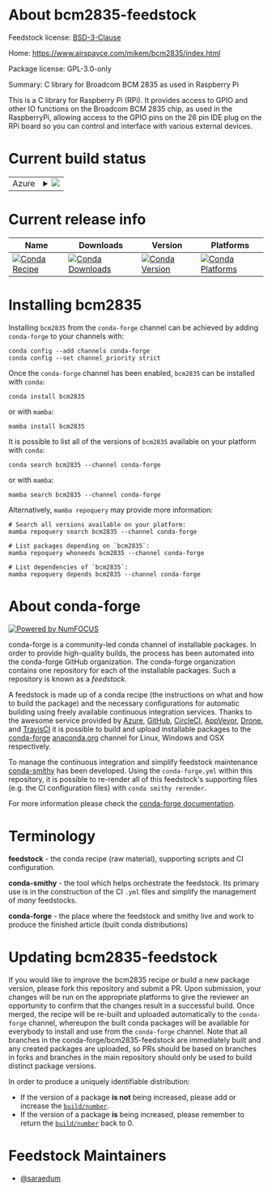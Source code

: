About bcm2835-feedstock
=======================

Feedstock license: [BSD-3-Clause](https://github.com/conda-forge/bcm2835-feedstock/blob/main/LICENSE.txt)

Home: https://www.airspayce.com/mikem/bcm2835/index.html

Package license: GPL-3.0-only

Summary: C library for Broadcom BCM 2835 as used in Raspberry Pi

This is a C library for Raspberry Pi (RPi). It provides access to GPIO and
other IO functions on the Broadcom BCM 2835 chip, as used in the
RaspberryPi, allowing access to the GPIO pins on the 26 pin IDE plug on the
RPi board so you can control and interface with various external devices.


Current build status
====================


<table>
    
  <tr>
    <td>Azure</td>
    <td>
      <details>
        <summary>
          <a href="https://dev.azure.com/conda-forge/feedstock-builds/_build/latest?definitionId=9769&branchName=main">
            <img src="https://dev.azure.com/conda-forge/feedstock-builds/_apis/build/status/bcm2835-feedstock?branchName=main">
          </a>
        </summary>
        <table>
          <thead><tr><th>Variant</th><th>Status</th></tr></thead>
          <tbody><tr>
              <td>linux_64</td>
              <td>
                <a href="https://dev.azure.com/conda-forge/feedstock-builds/_build/latest?definitionId=9769&branchName=main">
                  <img src="https://dev.azure.com/conda-forge/feedstock-builds/_apis/build/status/bcm2835-feedstock?branchName=main&jobName=linux&configuration=linux%20linux_64_" alt="variant">
                </a>
              </td>
            </tr><tr>
              <td>linux_aarch64</td>
              <td>
                <a href="https://dev.azure.com/conda-forge/feedstock-builds/_build/latest?definitionId=9769&branchName=main">
                  <img src="https://dev.azure.com/conda-forge/feedstock-builds/_apis/build/status/bcm2835-feedstock?branchName=main&jobName=linux&configuration=linux%20linux_aarch64_" alt="variant">
                </a>
              </td>
            </tr>
          </tbody>
        </table>
      </details>
    </td>
  </tr>
</table>

Current release info
====================

| Name | Downloads | Version | Platforms |
| --- | --- | --- | --- |
| [![Conda Recipe](https://img.shields.io/badge/recipe-bcm2835-green.svg)](https://anaconda.org/conda-forge/bcm2835) | [![Conda Downloads](https://img.shields.io/conda/dn/conda-forge/bcm2835.svg)](https://anaconda.org/conda-forge/bcm2835) | [![Conda Version](https://img.shields.io/conda/vn/conda-forge/bcm2835.svg)](https://anaconda.org/conda-forge/bcm2835) | [![Conda Platforms](https://img.shields.io/conda/pn/conda-forge/bcm2835.svg)](https://anaconda.org/conda-forge/bcm2835) |

Installing bcm2835
==================

Installing `bcm2835` from the `conda-forge` channel can be achieved by adding `conda-forge` to your channels with:

```
conda config --add channels conda-forge
conda config --set channel_priority strict
```

Once the `conda-forge` channel has been enabled, `bcm2835` can be installed with `conda`:

```
conda install bcm2835
```

or with `mamba`:

```
mamba install bcm2835
```

It is possible to list all of the versions of `bcm2835` available on your platform with `conda`:

```
conda search bcm2835 --channel conda-forge
```

or with `mamba`:

```
mamba search bcm2835 --channel conda-forge
```

Alternatively, `mamba repoquery` may provide more information:

```
# Search all versions available on your platform:
mamba repoquery search bcm2835 --channel conda-forge

# List packages depending on `bcm2835`:
mamba repoquery whoneeds bcm2835 --channel conda-forge

# List dependencies of `bcm2835`:
mamba repoquery depends bcm2835 --channel conda-forge
```


About conda-forge
=================

[![Powered by
NumFOCUS](https://img.shields.io/badge/powered%20by-NumFOCUS-orange.svg?style=flat&colorA=E1523D&colorB=007D8A)](https://numfocus.org)

conda-forge is a community-led conda channel of installable packages.
In order to provide high-quality builds, the process has been automated into the
conda-forge GitHub organization. The conda-forge organization contains one repository
for each of the installable packages. Such a repository is known as a *feedstock*.

A feedstock is made up of a conda recipe (the instructions on what and how to build
the package) and the necessary configurations for automatic building using freely
available continuous integration services. Thanks to the awesome service provided by
[Azure](https://azure.microsoft.com/en-us/services/devops/), [GitHub](https://github.com/),
[CircleCI](https://circleci.com/), [AppVeyor](https://www.appveyor.com/),
[Drone](https://cloud.drone.io/welcome), and [TravisCI](https://travis-ci.com/)
it is possible to build and upload installable packages to the
[conda-forge](https://anaconda.org/conda-forge) [anaconda.org](https://anaconda.org/)
channel for Linux, Windows and OSX respectively.

To manage the continuous integration and simplify feedstock maintenance
[conda-smithy](https://github.com/conda-forge/conda-smithy) has been developed.
Using the ``conda-forge.yml`` within this repository, it is possible to re-render all of
this feedstock's supporting files (e.g. the CI configuration files) with ``conda smithy rerender``.

For more information please check the [conda-forge documentation](https://conda-forge.org/docs/).

Terminology
===========

**feedstock** - the conda recipe (raw material), supporting scripts and CI configuration.

**conda-smithy** - the tool which helps orchestrate the feedstock.
                   Its primary use is in the construction of the CI ``.yml`` files
                   and simplify the management of *many* feedstocks.

**conda-forge** - the place where the feedstock and smithy live and work to
                  produce the finished article (built conda distributions)


Updating bcm2835-feedstock
==========================

If you would like to improve the bcm2835 recipe or build a new
package version, please fork this repository and submit a PR. Upon submission,
your changes will be run on the appropriate platforms to give the reviewer an
opportunity to confirm that the changes result in a successful build. Once
merged, the recipe will be re-built and uploaded automatically to the
`conda-forge` channel, whereupon the built conda packages will be available for
everybody to install and use from the `conda-forge` channel.
Note that all branches in the conda-forge/bcm2835-feedstock are
immediately built and any created packages are uploaded, so PRs should be based
on branches in forks and branches in the main repository should only be used to
build distinct package versions.

In order to produce a uniquely identifiable distribution:
 * If the version of a package **is not** being increased, please add or increase
   the [``build/number``](https://docs.conda.io/projects/conda-build/en/latest/resources/define-metadata.html#build-number-and-string).
 * If the version of a package **is** being increased, please remember to return
   the [``build/number``](https://docs.conda.io/projects/conda-build/en/latest/resources/define-metadata.html#build-number-and-string)
   back to 0.

Feedstock Maintainers
=====================

* [@saraedum](https://github.com/saraedum/)

